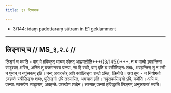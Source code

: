 ```yaml
---
title: ३१ टिप्पणयः

---
```

- 3/144: idaṃ padottaraṃ sūtram in E1 geklammert

____________________________________________


## लिङ्गाच् च // MS_३,२.८ //

लिङ्गं च भवति - वाग् वै हविष्कृद् वाचम् एवैतद् आह्वयतीति+++({3/145})+++, न च वाचो ऽवहन्तिना सादृश्यम् अस्ति, अस्ति तु यजमानस्य पत्न्या, सा हि स्त्री, वाग् इति च स्त्रीलिङ्गः शब्दः, अवहन्तिस् तु न स्त्री न पुमान् न नपुंसकम् इति। नन्व् अवहन्तेर् अपि स्त्रीलिङ्गः शब्दो ऽस्ति, क्रियेति। अत्र ब्रूमः - न नियोगतो ऽवहन्तेः स्त्रीलिङ्गः शब्दः, पुंलिङ्गो ऽपि तस्यास्ति, अवघात इति। नपुंसकसिङ्गो ऽपि, कर्मेति। अपि च, पत्न्याः स्वरूपेण सादृश्यम्, अवहन्तेः पररूपेण शब्देन। तस्मात् पत्न्यां हविष्कृति लिङ्गम् अनुरूपतरं भवति।
